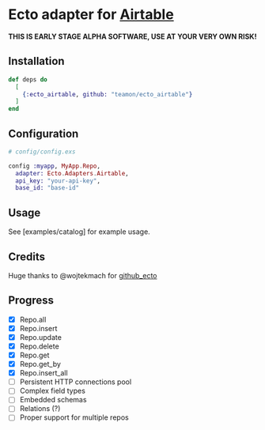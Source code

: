 # Ecto adapter for [Airtable](https://airtable.com/)

**THIS IS EARLY STAGE ALPHA SOFTWARE, USE AT YOUR VERY OWN RISK!**


## Installation

```elixir
def deps do
  [
    {:ecto_airtable, github: "teamon/ecto_airtable"}
  ]
end
```

## Configuration

```elixir
# config/config.exs

config :myapp, MyApp.Repo,
  adapter: Ecto.Adapters.Airtable,
  api_key: "your-api-key",
  base_id: "base-id"

```

## Usage

See [examples/catalog] for example usage.

## Credits

Huge thanks to @wojtekmach for [github_ecto](https://github.com/wojtekmach/github_ecto)


## Progress
- [x] Repo.all
- [x] Repo.insert
- [x] Repo.update
- [x] Repo.delete
- [x] Repo.get
- [x] Repo.get_by
- [x] Repo.insert_all
- [ ] Persistent HTTP connections pool
- [ ] Complex field types
- [ ] Embedded schemas
- [ ] Relations (?)
- [ ] Proper support for multiple repos

